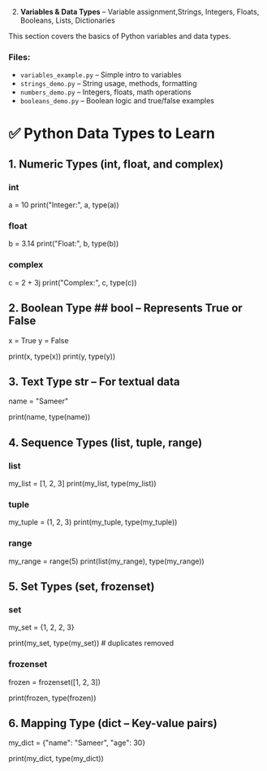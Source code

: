 2. **Variables & Data Types** – Variable assignment,Strings, Integers, Floats, Booleans, Lists, Dictionaries

This section covers the basics of Python variables and data types.

### Files:
- `variables_example.py` – Simple intro to variables
- `strings_demo.py` – String usage, methods, formatting
- `numbers_demo.py` – Integers, floats, math operations
- `booleans_demo.py` – Boolean logic and true/false examples



# ✅ Python Data Types to Learn

## 1. Numeric Types (int, float, and complex)

### int
a = 10
print("Integer:", a, type(a))

### float
b = 3.14
print("Float:", b, type(b))

### complex
c = 2 + 3j
print("Complex:", c, type(c))


## 2. Boolean Type  ## bool – Represents True or False
x = True
y = False

print(x, type(x))
print(y, type(y))

## 3. Text Type str – For textual data

name = "Sameer"

print(name, type(name))

## 4. Sequence Types  (list, tuple, range)
### list
my_list = [1, 2, 3]
print(my_list, type(my_list))

### tuple
my_tuple = (1, 2, 3)
print(my_tuple, type(my_tuple))

### range
my_range = range(5)
print(list(my_range), type(my_range))


## 5. Set Types  (set, frozenset)
### set
my_set = {1, 2, 2, 3}

print(my_set, type(my_set))  # duplicates removed

### frozenset
frozen = frozenset([1, 2, 3])

print(frozen, type(frozen))

## 6. Mapping Type  (dict – Key-value pairs)

my_dict = {"name": "Sameer", "age": 30}

print(my_dict, type(my_dict))

